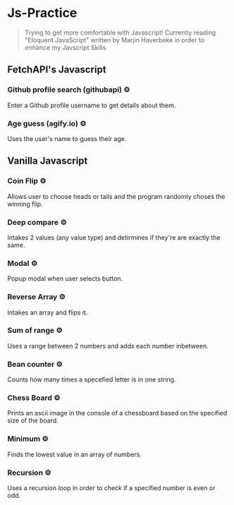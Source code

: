 # Js-Practice
> Trying to get more comfortable with Javascript! Currently reading "Eloquent JavaScript" written by Marjin Haverbeke in order to enhance my Javscript Skills.
## FetchAPI's Javascript

### Github profile search (githubapi) :gear:
Enter a Github profile username to get details about them.

### Age guess (agify.io) :gear:
Uses the user's name to guess their age.

## Vanilla Javascript

### Coin Flip :gear:
Allows user to choose heads or tails and the program randomly choses the winning flip.

### Deep compare :gear:
Intakes 2 values (any value type) and detirmines if they're are exactly the same.

### Modal :gear:
Popup modal when user selects button.

### Reverse Array :gear:
Intakes an array and flips it.

### Sum of range :gear:
Uses a range between 2 numbers and adds each number inbetween.

### Bean counter :gear:
Counts how many times a specefied letter is in one string.

### Chess Board :gear:
Prints an ascii image in the console of a chessboard based on the specified size of the board.

### Minimum :gear:
Finds the lowest value in an array of numbers.

### Recursion :gear:
Uses a recursion loop in order to check if a specified number is even or odd.
